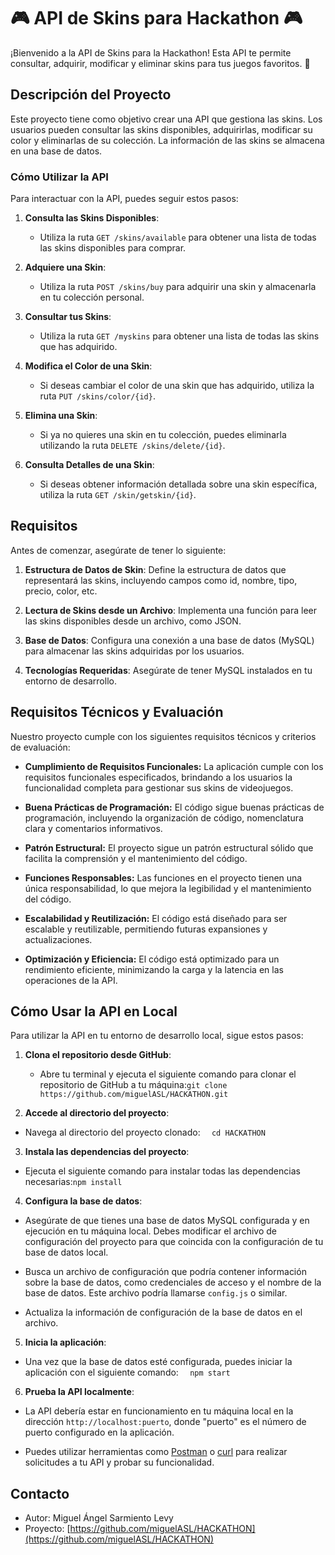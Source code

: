 # 🎮 API de Skins para Hackathon 🎮

¡Bienvenido a la API de Skins para la Hackathon! Esta API te permite consultar, adquirir, modificar y eliminar skins para tus juegos favoritos. 🚀

## Descripción del Proyecto

Este proyecto tiene como objetivo crear una API que gestiona las skins. Los usuarios pueden consultar las skins disponibles, adquirirlas, modificar su color y eliminarlas de su colección. La información de las skins se almacena en una base de datos.

### Cómo Utilizar la API

Para interactuar con la API, puedes seguir estos pasos:

1. **Consulta las Skins Disponibles**:
   - Utiliza la ruta `GET /skins/available` para obtener una lista de todas las skins disponibles para comprar.

2. **Adquiere una Skin**:
   - Utiliza la ruta `POST /skins/buy` para adquirir una skin y almacenarla en tu colección personal.
   
3. **Consultar tus Skins**:
   - Utiliza la ruta `GET /myskins` para obtener una lista de todas las skins que has adquirido.

4. **Modifica el Color de una Skin**:
   - Si deseas cambiar el color de una skin que has adquirido, utiliza la ruta `PUT /skins/color/{id}`.

5. **Elimina una Skin**:
   - Si ya no quieres una skin en tu colección, puedes eliminarla utilizando la ruta `DELETE /skins/delete/{id}`.

6. **Consulta Detalles de una Skin**:
   - Si deseas obtener información detallada sobre una skin específica, utiliza la ruta `GET /skin/getskin/{id}`.

## Requisitos

Antes de comenzar, asegúrate de tener lo siguiente:

1. **Estructura de Datos de Skin**: Define la estructura de datos que representará las skins, incluyendo campos como id, nombre, tipo, precio, color, etc.

2. **Lectura de Skins desde un Archivo**: Implementa una función para leer las skins disponibles desde un archivo, como JSON.

3. **Base de Datos**: Configura una conexión a una base de datos (MySQL) para almacenar las skins adquiridas por los usuarios.

4. **Tecnologías Requeridas**: Asegúrate de tener MySQL instalados en tu entorno de desarrollo.

## Requisitos Técnicos y Evaluación

Nuestro proyecto cumple con los siguientes requisitos técnicos y criterios de evaluación:

- **Cumplimiento de Requisitos Funcionales:** La aplicación cumple con los requisitos funcionales especificados, brindando a los usuarios la funcionalidad completa para gestionar sus skins de videojuegos.

- **Buena Prácticas de Programación:** El código sigue buenas prácticas de programación, incluyendo la organización de código, nomenclatura clara y comentarios informativos.

- **Patrón Estructural:** El proyecto sigue un patrón estructural sólido que facilita la comprensión y el mantenimiento del código.

- **Funciones Responsables:** Las funciones en el proyecto tienen una única responsabilidad, lo que mejora la legibilidad y el mantenimiento del código.

- **Escalabilidad y Reutilización:** El código está diseñado para ser escalable y reutilizable, permitiendo futuras expansiones y actualizaciones.

- **Optimización y Eficiencia:** El código está optimizado para un rendimiento eficiente, minimizando la carga y la latencia en las operaciones de la API.

## Cómo Usar la API en Local

Para utilizar la API en tu entorno de desarrollo local, sigue estos pasos:

1. **Clona el repositorio desde GitHub**:
   - Abre tu terminal y ejecuta el siguiente comando para clonar el repositorio de GitHub a tu máquina:`git clone https://github.com/miguelASL/HACKATHON.git`

2. **Accede al directorio del proyecto**:
- Navega al directorio del proyecto clonado:
`  cd HACKATHON`

3. **Instala las dependencias del proyecto**:
- Ejecuta el siguiente comando para instalar todas las dependencias necesarias:`npm install`

4. **Configura la base de datos**:
- Asegúrate de que tienes una base de datos MySQL configurada y en ejecución en tu máquina local. Debes modificar el archivo de configuración del proyecto para que coincida con la configuración de tu base de datos local.

- Busca un archivo de configuración que podría contener información sobre la base de datos, como credenciales de acceso y el nombre de la base de datos. Este archivo podría llamarse `config.js` o similar.

- Actualiza la información de configuración de la base de datos en el archivo.

5. **Inicia la aplicación**:
- Una vez que la base de datos esté configurada, puedes iniciar la aplicación con el siguiente comando:
`  npm start`

6. **Prueba la API localmente**:
- La API debería estar en funcionamiento en tu máquina local en la dirección `http://localhost:puerto`, donde "puerto" es el número de puerto configurado en la aplicación.

- Puedes utilizar herramientas como [Postman](https://www.postman.com/) o [curl](https://curl.se/) para realizar solicitudes a tu API y probar su funcionalidad.

## Contacto

- Autor: Miguel Ángel Sarmiento Levy
- Proyecto: [https://github.com/miguelASL/HACKATHON](https://github.com/miguelASL/HACKATHON)